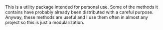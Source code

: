 This is a utility package intended for personal use.
Some of the methods it contains have probably already been
distributed with a careful purpose. Anyway, these methods are useful 
and I use them often in almost any project so this is just a modularization.